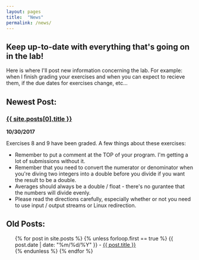 ```yaml
---
layout: pages
title:  "News"
permalink: /news/
---
```


## Keep up-to-date with everything that's going on in the lab!

Here is where I'll post new information concerning the lab. For example: when I finish grading your exercises and when you can expect to recieve them, if the due dates for exercises change, etc...

## Newest Post:

### <a href="/cs135{{ site.posts[0].url }}">{{ site.posts[0].title }}</a>

**10/30/2017**

Exercises 8 and 9 have been graded. A few things about these exercises:

- Remember to put a comment at the TOP of your program. I'm getting a lot of submissions without it.
- Remember that you need to convert the numerator or denominator when you're diving two integers into a double before you divide if you want the result to be a double.
- Averages should always be a double / float - there's no gurantee that the numbers will divide evenly.
- Please read the directions carefully, especially whether or not you need to use input / output streams or Linux redirection.

## Old Posts:

<ul>
  {% for post in site.posts %}
    {% unless forloop.first == true %}
      {{ post.date | date: "%m/%d/%Y" }} - <a href="/cs135{{ post.url }}">{{ post.title }}</a>
      <br>
    {% endunless %}
  {% endfor %}
</ul>
